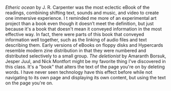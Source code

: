 _Etheric ocean_ by J. R. Carpenter was the most eclectic eBook of the readings, combining shifting text, sounds and music, and video to create one immersive experience. I t reminded me more of an experimental art project than a book even though it doesn’t meet the definition, but just because it's a book that doesn't mean it conveyed information in the most effective way. In fact, there were parts of this book that conveyed information well together, such as the linking of audio files and text describing them.
Early versions of eBooks on floppy disks and Hypercards resemble modern zine distribution in that they were numbered and distributed selectively to a small group. 
_The deletionist_ by Amaranth Borsuk, Jesper Juul, and Nick Montfort might be my favorite thing I've discovered in this class. It's a "book" that alters the text of the page you're on by deleting words. I have never seen technology have this effect before while not navigating to its own page and displaying its own content, but using the text on the page you're on.
